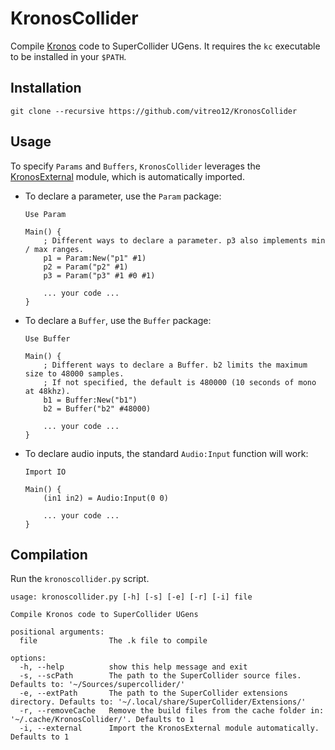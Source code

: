 # KronosCollider
Compile [Kronos](https://kronoslang.io/) code to SuperCollider UGens. It requires the `kc` executable to be installed in your `$PATH`.

## Installation

`git clone --recursive https://github.com/vitreo12/KronosCollider`

## Usage

To specify `Params` and `Buffers`, `KronosCollider` leverages the [KronosExternal](https://github.com/vitreo12/KronosExternal) module, which is automatically imported. 

- To declare a parameter, use the `Param` package:

    ```
    Use Param

    Main() {
        ; Different ways to declare a parameter. p3 also implements min / max ranges.
        p1 = Param:New("p1" #1)
        p2 = Param("p2" #1)
        p3 = Param("p3" #1 #0 #1)

        ... your code ...
    }
    ```

- To declare a `Buffer`, use the `Buffer` package:

    ```
    Use Buffer

    Main() {
        ; Different ways to declare a Buffer. b2 limits the maximum size to 48000 samples.
        ; If not specified, the default is 480000 (10 seconds of mono at 48khz).
        b1 = Buffer:New("b1")
        b2 = Buffer("b2" #48000)

        ... your code ...
    }
    ```

- To declare audio inputs, the standard `Audio:Input` function will work:

    ```
    Import IO

    Main() {
        (in1 in2) = Audio:Input(0 0)

        ... your code ...
    }
    ```

## Compilation

Run the `kronoscollider.py` script. 

```
usage: kronoscollider.py [-h] [-s] [-e] [-r] [-i] file

Compile Kronos code to SuperCollider UGens

positional arguments:
  file                The .k file to compile

options:
  -h, --help          show this help message and exit
  -s, --scPath        The path to the SuperCollider source files. Defaults to: '~/Sources/supercollider/'
  -e, --extPath       The path to the SuperCollider extensions directory. Defaults to: '~/.local/share/SuperCollider/Extensions/'
  -r, --removeCache   Remove the build files from the cache folder in: '~/.cache/KronosCollider/'. Defaults to 1
  -i, --external      Import the KronosExternal module automatically. Defaults to 1
```